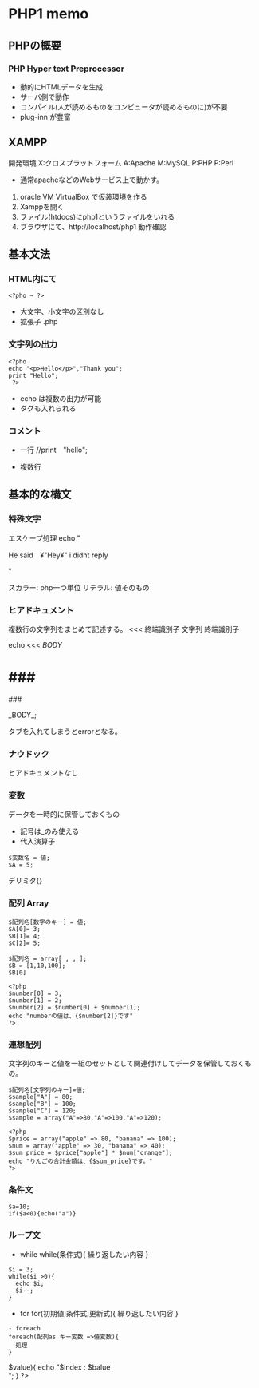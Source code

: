 # PHP1 memo
## PHPの概要
### PHP Hyper text Preprocessor
- 動的にHTMLデータを生成
- サーバ側で動作
- コンパイル(人が読めるものをコンピュータが読めるものに)が不要
- plug-inn が豊富 

## XAMPP
開発環境
X:クロスプラットフォーム
A:Apache
M:MySQL
P:PHP
P:Perl
- 通常apacheなどのWebサービス上で動かす。
1. oracle VM VirtualBox で仮装環境を作る
2. Xamppを開く
3. ファイル(htdocs)にphp1というファイルをいれる
4. ブラウザにて、http://localhost/php1 動作確認

## 基本文法
### HTML内にて
```
<?pho ~ ?>
```
- 大文字、小文字の区別なし
- 拡張子 .php

### 文字列の出力
```
<?pho
echo "<p>Hello</p>","Thank you";
print "Hello";
 ?>
```
- echo は複数の出力が可能
- タグも入れられる

### コメント
- 一行
//print　"hello";

- 複数行

## 基本的な構文

### 特殊文字
エスケープ処理
echo "<p>He said　¥"Hey¥" i didnt reply</p>"

スカラー: php一つ単位
リテラル: 値そのもの

### ヒアドキュメント
複数行の文字列をまとめて記述する。
<<< 終端識別子
  文字列
終端識別子

echo <<< _BODY_
<h1>###</h1>
<p>###</p>
_BODY_;

タブを入れてしまうとerrorとなる。

### ナウドック
ヒアドキュメントなし

### 変数
データを一時的に保管しておくもの
- 記号は_のみ使える
- 代入演算子
```
$変数名 = 値;
$A = 5;
```

デリミタ{}
<?php
$meal = "steak";
echo "he ate $meals";
echo "he ate {$meal}s";
?>

### 配列 Array
```
$配列名[数字のキー] = 値;
$A[0]= 3;
$B[1]= 4;
$C[2]= 5;
```
```
$配列名 = array[ , , ];
$B = [1,10,100];
$B[0]
```
```
<?php
$number[0] = 3;
$number[1] = 2;
$number[2] = $number[0] + $number[1];
echo "numberの値は、{$number[2]}です"
?>
```

### 連想配列
文字列のキーと値を一組のセットとして関連付けしてデータを保管しておくもの。
```
$配列名[文字列のキー]=値;
$sample["A"] = 80;
$sample["B"] = 100;
$sample["C"] = 120;
$sample = array("A"=>80,"A"=>100,"A"=>120);
```

```
<?php
$price = array("apple" => 80, "banana" => 100);
$num = array("apple" => 30, "banana" => 40);
$sum_price = $price["apple"] * $num["orange"];
echo "りんごの合計金額は、{$sum_price}です。"
?>
```

### 条件文
```
$a=10;
if($a<0){echo("a")}

```

### ループ文
- while
while(条件式){
  繰り返したい内容
}
```
$i = 3;
while($i >0){
  echo $i;
  $i--;
}
```
- for
for(初期値;条件式;更新式){
  繰り返したい内容
}
```
- foreach
foreach(配列as キー変数 =>値変数){
  処理
}
```
<?php
$fruits = array("banana","apple","peach");
foreach($fruits as $index => $value){
echo "$index : $balue <br>";
}
?>



















